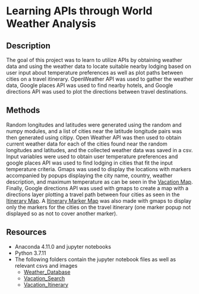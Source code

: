 # Learning APIs through World Weather Analysis
## Description
The goal of this project was to learn to utilize APIs by obtaining weather data and using the weather data to locate suitable nearby lodging based on user input about temperature preferences as well as plot paths between cities on a travel itinerary. OpenWeather API was used to gather the weather data, Google places API was used to find nearby hotels, and Google directions API was used to plot the directions between travel destinations.  
## Methods
Random longitudes and latitudes were generated using the random and numpy modules, and a list of cities near the latitude longitude pairs was then generated using citipy. Open Weather API was then used to obtain current weather data for each of the cities found near the random longitudes and latitudes, and the collected weather data was saved in a csv. Input variables were used to obtain user temperature preferences and google places API was used to find lodging in cities that fit the input temperature criteria. Gmaps was used to display the locations with markers accompanied by popups displaying the city name, country, weather description, and maximum temperature as can be seen in the [Vacation Map](https://github.com/MDaily7/World_Weather_Analysis/blob/main/Vacation_Search/WeatherPy_vacation_map.png). Finally, Google directions API was used with gmaps to create a map with a directions layer plotting a travel path between four cities as seen in the [Itinerary Map](https://github.com/MDaily7/World_Weather_Analysis/blob/main/Vacation_Itinerary/WeatherPy_travel_map.png). A [Itinerary Marker Map](https://github.com/MDaily7/World_Weather_Analysis/blob/main/Vacation_Itinerary/WeatherPy_travel_map_markers.png) was also made with gmaps to display only the markers for the cities on the travel itinerary (one marker popup not displayed so as not to cover another marker).
## Resources
* Anaconda 4.11.0 and jupyter notebooks
* Python 3.7.11
* The following folders contain the jupyter notebook files as well as relevant csvs and images
  * [Weather_Database](https://github.com/MDaily7/World_Weather_Analysis/tree/main/Weather_Database)
  * [Vacation_Search](https://github.com/MDaily7/World_Weather_Analysis/tree/main/Vacation_Search)
  * [Vacation_Itinerary](https://github.com/MDaily7/World_Weather_Analysis/tree/main/Vacation_Itinerary)
